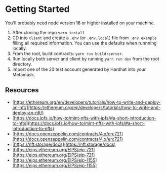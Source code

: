# Getting Started

You'll probably need node version 16 or higher installed on your machine.

1. After cloning the repo `yarn install`
2. CD into `client` and create a `.env` (or `.env.local`) file from `.env.example` filling all required information. You can use the defaults when runnning locally.
3. From the root, build contracts: `yarn run build:server`.
4. Run locally both server and client by running `yarn run dev` from the root directory.
5. Import one of the 20 test account generated by Hardhat into your Metamask.

## Resources

- [https://ethereum.org/en/developers/tutorials/how-to-write-and-deploy-an-nft/](https://ethereum.org/en/developers/tutorials/how-to-write-and-deploy-an-nft/)
- [https://docs.ipfs.io/how-to/mint-nfts-with-ipfs/#a-short-introduction-to-nfts](https://docs.ipfs.io/how-to/mint-nfts-with-ipfs/#a-short-introduction-to-nfts)
- [https://docs.openzeppelin.com/contracts/4.x/erc721](https://docs.openzeppelin.com/contracts/4.x/erc721)
- [https://nft.storage/docs](https://nft.storage/docs)
- [https://eips.ethereum.org/EIPS/eip-721](https://eips.ethereum.org/EIPS/eip-721)
- [https://eips.ethereum.org/EIPS/eip-1155](https://eips.ethereum.org/EIPS/eip-1155)


